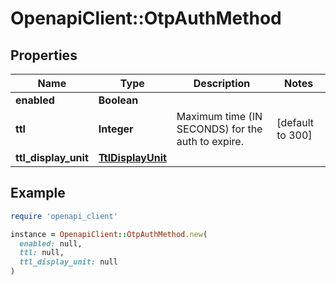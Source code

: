 # OpenapiClient::OtpAuthMethod

## Properties

| Name                 | Type                                    | Description                                       | Notes            |
| -------------------- | --------------------------------------- | ------------------------------------------------- | ---------------- |
| **enabled**          | **Boolean**                             |                                                   |                  |
| **ttl**              | **Integer**                             | Maximum time (IN SECONDS) for the auth to expire. | [default to 300] |
| **ttl_display_unit** | [**TtlDisplayUnit**](TtlDisplayUnit.md) |                                                   |                  |

## Example

```ruby
require 'openapi_client'

instance = OpenapiClient::OtpAuthMethod.new(
  enabled: null,
  ttl: null,
  ttl_display_unit: null
)
```
